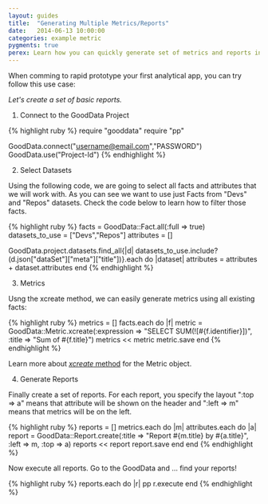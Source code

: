 ```yaml
---
layout: guides
title:  "Generating Multiple Metrics/Reports"
date:   2014-06-13 10:00:00
categories: example metric
pygments: true
perex: Learn how you can quickly generate set of metrics and reports in your newly created project.
---
```


When comming to rapid prototype your first analytical app, you can try follow this use case:

_Let's create a set of basic reports._

1) Connect to the GoodData Project 

{% highlight ruby %}
require "gooddata"
require "pp"

GoodData.connect("username@email.com","PASSWORD")
GoodData.use("Project-Id")
{% endhighlight %}


2) Select Datasets 

Using the following code, we are going to select all facts and attributes that we will work with. As you can see we want to use just Facts from "Devs" and "Repos" datasets. Check the code below to learn how to filter those facts.

{% highlight ruby %}
facts = GoodData::Fact.all(:full => true)
datasets_to_use = ["Devs","Repos"]
attributes = []

GoodData.project.datasets.find_all{|d| datasets_to_use.include?(d.json["dataSet"]["meta"]["title"])}.each do |dataset|
  attributes = attributes + dataset.attributes
end
{% endhighlight %}

3) Metrics

Usng the xcreate method, we can easily generate metrics using all existing facts:

{% highlight ruby %}
metrics = []
facts.each do |f|
  metric = GoodData::Metric.xcreate(:expression => "SELECT SUM(![#{f.identifier}])", :title => "Sum of #{f.title}")
  metrics << metric
  metric.save
end
{% endhighlight %}

Learn more about [_xcreate_ method](http://sdk.gooddata.com/gooddata-ruby/reference/crunching-numbers/) for the Metric object.

4) Generate Reports

Finally create a set of reports. For each report, you specify the layout ":top => a" means that attribute will be shown on the header and ":left => m" means that metrics will be on the left.

{% highlight ruby %}
reports = []
metrics.each do |m|
  attributes.each do |a|
    report = GoodData::Report.create(:title => "Report #{m.title} by #{a.title}", :left => m, :top => a)
    reports << report
    report.save
  end
end
{% endhighlight %}

Now execute all reports. Go to the GoodData and ... find your reports!

{% highlight ruby %}
reports.each do |r|
  pp r.execute
end
{% endhighlight %}
